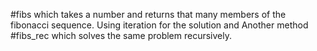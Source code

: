  #fibs which takes a number and returns that many members of the fibonacci sequence. Using iteration for the solution and 
 Another method #fibs_rec which solves the same problem recursively.
